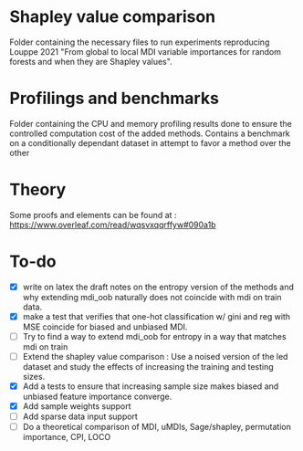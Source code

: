 # Shapley value comparison
Folder containing the necessary files to run experiments reproducing Louppe 2021 "From global to local MDI variable importances for random forests and when they are Shapley values".
# Profilings and benchmarks 
Folder containing the CPU and memory profiling results done to ensure the controlled computation cost of the added methods. Contains a benchmark on a conditionally dependant dataset in attempt to favor a method over the other
# Theory
Some proofs and elements can be found at : https://www.overleaf.com/read/wqsvxqqrffyw#090a1b
# To-do
- [x] write on latex the draft notes on the entropy version of the methods and why extending mdi_oob naturally does not coincide with mdi on train data.
- [x] make a test that verifies that one-hot classification w/ gini and reg with MSE coincide for biased and unbiased MDI.
- [ ] Try to find a way to extend mdi_oob for entropy in a way that matches mdi on train
- [ ] Extend the shapley value comparison : Use a noised version of the led dataset and study the effects of increasing the training and testing sizes.
- [x] Add a tests to ensure that increasing sample size makes biased and unbiased feature importance converge.
- [x] Add sample weights support
- [ ] Add sparse data input support
- [ ] Do a theoretical comparison of MDI, uMDIs, Sage/shapley, permutation importance, CPI, LOCO